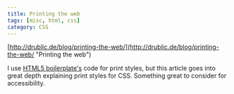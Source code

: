 ```yaml
---
title: Printing the web
tags: [misc, html, css]
category: CSS
---
```


[http://drublic.de/blog/printing-the-web/](http://drublic.de/blog/printing-the-web/ "Printing the web")

I use [HTML5 boilerplate's](http://html5boilerplate.com/ "HTML5 boilerplate") code for print styles, but this article goes into great depth explaining print styles for CSS. Something great to consider for accessibility.
